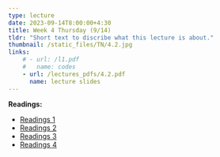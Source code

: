 ```yaml
---
type: lecture
date: 2023-09-14T8:00:00+4:30
title: Week 4 Thursday (9/14)
tldr: "Short text to discribe what this lecture is about."
thumbnail: /static_files/TN/4.2.jpg
links:
    # - url: /l1.pdf
    #   name: codes
    - url: /lectures_pdfs/4.2.pdf
      name: lecture slides
---
```

**Readings:**
- [Readings 1](/readings_pdfs/week2/TH/r1.pdf)
- [Readings 2](/readings_pdfs/week2/TH/r2.pdf)
- [Readings 3](/readings_pdfs/week2/TH/r3.pdf)
- [Readings 4](/readings_pdfs/week2/TH/r4.pdf)


